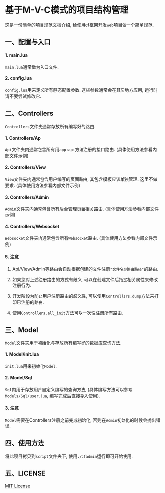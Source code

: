 # 基于M-V-C模式的项目结构管理

  这是一份简单的项目规范文档介绍, 给使用[cf](https://github.com/CandyMi/core_framework)框架开发`web`项目做一个简单规范.

## 一、配置与入口

#### 1. main.lua

  `main.lua`通常做为入口文件.

#### 2. config.lua

  `config.lua`用来定义所有静态配置参数. 这些参数通常会在其它地方应用, 运行时请不要尝试修改它.

## 二、Controllers

  `Controllers`文件夹通常存放所有编写好的路由.

#### 1. Controllers/Api

  `Api`文件夹内通常包含所有用`app:api`方法注册的接口路由. (具体使用方法参看内部文件示例)

#### 2. Controllers/View

  `View`文件夹内通常包含用户编写的页面路由, 其包含模板应该单独管理. 这里不做要求. (具体使用方法参看内部文件示例)

#### 3. Controllers/Admin

  `Admin`文件夹内通常包含所有后台管理页面相关路由. (具体使用方法参看内部文件示例)

#### 4. Controllers/Websocket

  `Websocket`文件夹内通常包含所有`Websocket`路由. (具体使用方法参看内部文件示例)

#### 5. 注意

  1. Api/View/Admin等路由会自动根据创建的文件注册`"文件名即路由路径"`的路由.

  2. 如果您对上述注册路由的方式有歧义, 可以在创建文件后指定相关属性来修改注册行为.

  3. 开发阶段为防止用户注册路由的歧义性, 可以使用`Controllers.dump`方法来打印已注册的路由.

  4. 使用`Controllers.all_init`方法可以一次性注册所有路由.

## 三、Model

  `Model`文件夹用于初始化与存放所有编写好的数据库查询方法.

#### 1. Model/init.lua

  `init.lua`用来初始化`Model`.

#### 2. Model/Sql

  `Sql`内用于存放用户自定义编写的查询方法, (具体编写方法可以参考`Models/Sql/user.lua`, 编写完成后直接导入使用).

#### 3. 注意

  `Model`需要在Controllers注册之前完成初始化, 否则在`Admin`初始化的时候会抛出错误.


## 四、使用方法

  将此项目拷贝到`script`文件夹下, 使用`./cfadmin`运行即可开始使用.

## 五、LICENSE

  [MIT License](https://github.com/CandyMi/cfadmin-demo/blob/master/LICENSE)